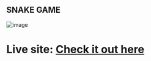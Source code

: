 ## SNAKE GAME

![image](https://user-images.githubusercontent.com/80006401/138785316-4ce659d1-5ee2-434c-bcbe-7c16ea27e6ab.png)

# Live site: [Check it out here](https://isadora96.github.io/snake-game/)
